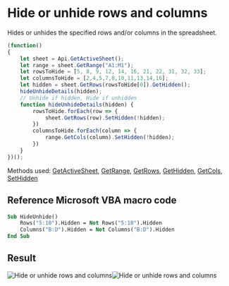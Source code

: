 # Hide or unhide rows and columns

Hides or unhides the specified rows and/or columns in the spreadsheet.

<!-- This code snippet is shown in the screenshot. -->

<!-- eslint-skip -->

```ts
(function()
{
    let sheet = Api.GetActiveSheet();
    let range = sheet.GetRange("A1:M1");
    let rowsToHide = [5, 8, 9, 12, 14, 16, 21, 22, 31, 32, 33];
    let columnsToHide = [2,4,5,7,8,10,11,13,14,16];
    let hidden = sheet.GetRows(rowsToHide[0]).GetHidden();
    hideUnhideDetails(hidden);
    // Unhide if hidden, Hide if unhidden
    function hideUnhideDetails(hidden) {
        rowsToHide.forEach(row => {
            sheet.GetRows(row).SetHidden(!hidden);
        })
        columnsToHide.forEach(column => {
            range.GetCols(column).SetHidden(!hidden);
        })
    }
})();
```

Methods used: [GetActiveSheet](../../../docs/office-api/usage-api/spreadsheet-api/Api/Methods/GetActiveSheet.md), [GetRange](../../../docs/office-api/usage-api/spreadsheet-api/ApiWorksheet/Methods/GetRange.md), [GetRows](../../../docs/office-api/usage-api/spreadsheet-api/ApiWorksheet/Methods/GetRows.md), [GetHidden](../../../docs/office-api/usage-api/spreadsheet-api/ApiRange/Methods/GetHidden.md), [GetCols](../../../docs/office-api/usage-api/spreadsheet-api/ApiRange/Methods/GetCols.md), [SetHidden](../../../docs/office-api/usage-api/spreadsheet-api/ApiRange/Methods/SetHidden.md)

## Reference Microsoft VBA macro code

<!-- code generated with AI -->

```vb
Sub HideUnhide()
    Rows("5:10").Hidden = Not Rows("5:10").Hidden
    Columns("B:D").Hidden = Not Columns("B:D").Hidden
End Sub
```

## Result

<!-- imgpath -->

![Hide or unhide rows and columns](/assets/images/plugins/hide-unhide-rows-columns.png#gh-light-mode-only)![Hide or unhide rows and columns](/assets/images/plugins/hide-unhide-rows-columns.dark.png#gh-dark-mode-only)
